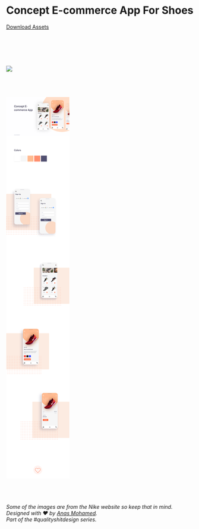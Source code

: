 # Concept E-commerce App For Shoes

[Download Assets](https://download-directory.github.io/?url=https%3A%2F%2Fgithub.com%2FAmohamed2479%2Fdesign-Assets%2Ftree%2Fmaster%2Fshoes%2520e-commerce%2520app%2520design%2520assets)

<br>
<br>
<br>
<br>

![](shoe-app-dribbble.png)
<br>
<br>
<br>
<br>


![](designs/entire-precentation.png)
<br>
<br>
<br>
<br>

*Some of the images are from the Nike website so keep that in mind.* <br>
*Designed with ♥ by [Anas Mohamed](https://dribbble.com/anas2479).<br> Part of the #qualityshitdesign series.*

